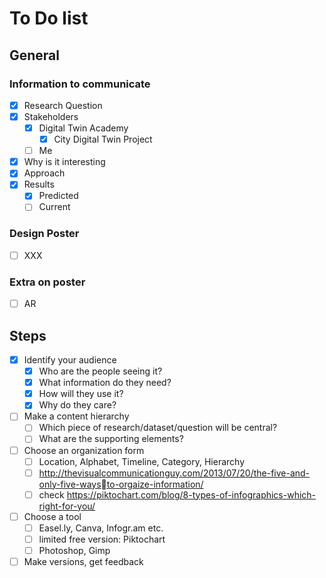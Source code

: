 # To Do list

## General
### Information to communicate
- [x] Research Question
- [x] Stakeholders
	- [x] Digital Twin Academy
		- [x] City Digital Twin Project
	- [ ] Me
- [x] Why is it interesting
- [x] Approach
- [x] Results
	- [x] Predicted
	- [ ] Current

### Design Poster
- [ ] XXX

### Extra on poster
- [ ] AR

## Steps
- [x] Identify your audience
	- [x] Who are the people seeing it?
	- [x] What information do they need?
	- [x] How will they use it?
	- [x] Why do they care? 
- [ ] Make a content hierarchy 
	- [ ] Which piece of research/dataset/question will be central?
	- [ ] What are the supporting elements? 
- [ ] Choose an organization form 
	- [ ] Location, Alphabet, Timeline, Category, Hierarchy 
	- [ ] http://thevisualcommunicationguy.com/2013/07/20/the-five-and-only-five-waysto-orgaize-information/ 
	- [ ] check https://piktochart.com/blog/8-types-of-infographics-which-right-for-you/
- [ ] Choose a tool 
	- [ ] Easel.ly, Canva, Infogr.am etc. 
	- [ ] limited free version: Piktochart 
	- [ ] Photoshop, Gimp 
- [ ] Make versions, get feedback 
